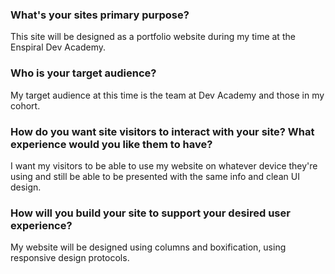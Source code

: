 <h3>What's your sites primary purpose?</h3>
<p>This site will be designed as a portfolio website during my time at the Enspiral Dev Academy.</p>

<h3>Who is your target audience?</h3>
<p>My target audience at this time is the team at Dev Academy and those in my cohort.</p>


<h3>How do you want site visitors to interact with your site? What experience would you like them to have?</h3>
<p>I want my visitors to be able to use my website on whatever device they're using and still be able to be presented with the same info and clean UI design.</p>

<h3>How will you build your site to support your desired user experience?</h3>
<p>My website will be designed using columns and boxification, using responsive design protocols.</p>
